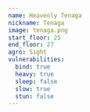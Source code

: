 ```yaml
---
name: Heavenly Tenaga
nickname: Tenaga
image: tenaga.png
start_floor: 25
end_floor: 27
agro: Sight
vulnerabilities:
  bind: true
  heavy: true
  sleep: false
  slow: true
  stun: false
---
```


